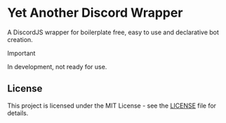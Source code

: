 # Yet Another Discord Wrapper

A DiscordJS wrapper for boilerplate free, easy to use and declarative bot creation.

> [!IMPORTANT]
> In development, not ready for use.


## License

This project is licensed under the MIT License - see the [LICENSE](LICENSE) file for details.
